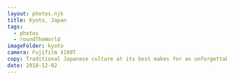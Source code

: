 ```yaml
---
layout: photos.njk
title: Kyoto, Japan
tags:
  - photos
  - roundTheWorld
imageFolder: kyoto
camera: Fujifilm X100T
copy: Traditional Japanese culture at its best makes for an unforgettable visit to Kyoto.
date: 2018-12-02
---
```


 